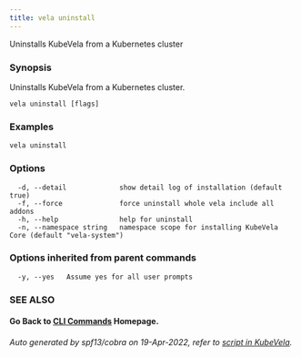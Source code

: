 ```yaml
---
title: vela uninstall
---
```


Uninstalls KubeVela from a Kubernetes cluster

### Synopsis

Uninstalls KubeVela from a Kubernetes cluster.

```
vela uninstall [flags]
```

### Examples

```
vela uninstall
```

### Options

```
  -d, --detail             show detail log of installation (default true)
  -f, --force              force uninstall whole vela include all addons
  -h, --help               help for uninstall
  -n, --namespace string   namespace scope for installing KubeVela Core (default "vela-system")
```

### Options inherited from parent commands

```
  -y, --yes   Assume yes for all user prompts
```

### SEE ALSO



#### Go Back to [CLI Commands](vela) Homepage.


###### Auto generated by spf13/cobra on 19-Apr-2022, refer to [script in KubeVela](https://github.com/kubevela/kubevela/tree/master/hack/docgen).
